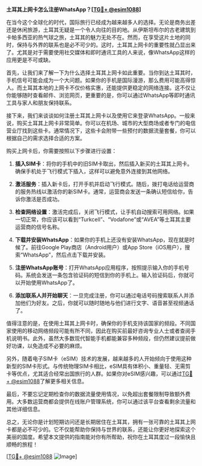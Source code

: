 **土耳其上网卡怎么注册WhatsApp？[[TG💪+ @esim1088](https://t.me/s/esim1088)]**

在当今这个全球化的时代，国际旅行已经成为越来越多人的选择。无论是商务出差还是休闲旅游，土耳其无疑是一个令人向往的目的地。从伊斯坦布尔的古老建筑到卡帕多西亚的热气球之旅，土耳其的魅力无处不在。然而，在享受这片土地的同时，保持与外界的联系也是必不可少的。这时，土耳其上网卡的重要性就凸显出来了。尤其是对于需要使用社交媒体和即时通讯工具的人来说，像WhatsApp这样的应用更是不可或缺。

首先，让我们来了解一下为什么选择土耳其上网卡如此重要。当你到达土耳其时，手机信号可能会成为一个大问题。如果你的手机是国际漫游，那么费用可能高得惊人。而土耳其本地的上网卡不仅价格实惠，还能提供更稳定的网络连接。这不仅让你能够随时查看邮件、浏览网页，更重要的是，你可以通过WhatsApp等即时通讯工具与家人和朋友保持联系。

接下来，我们来谈谈如何注册土耳其上网卡以及使用它来登录WhatsApp。一般来说，购买土耳其上网卡非常简单。你可以在机场、城市的大型商场或者专门的电信营业厅找到这些卡。通常情况下，这些卡会附带一些预付的数据流量套餐，你可以根据自己的需求选择合适的方案。

购买上网卡后，你需要按照以下步骤进行设置：

1. **插入SIM卡**：将你的手机中的旧SIM卡取出，然后插入新买的土耳其上网卡。确保手机处于飞行模式下插入，这样可以避免意外连接到其他网络。

2. **激活服务**：插入新卡后，打开手机并启动飞行模式。随后，拨打电话给运营商的服务热线以激活你的新SIM卡。通常，运营商会发送一条确认短信给你，告诉你激活是否成功。

3. **检查网络设置**：激活完成后，关闭飞行模式，让手机自动搜索可用网络。如果一切正常，你应该可以看到“Turkcell”、“Vodafone”或“AVEA”等土耳其主要运营商的信号名称。

4. **下载并安装WhatsApp**：如果你的手机上还没有安装WhatsApp，现在就是时候了。前往Google Play商店（Android用户）或App Store（iOS用户），搜索“WhatsApp”，然后点击下载并安装。

5. **注册WhatsApp账号**：打开WhatsApp应用程序，按照提示输入你的手机号码。系统会发送一条包含验证码的短信到你的手机上。输入验证码后，你就可以开始使用WhatsApp了。

6. **添加联系人并开始聊天**：一旦完成注册，你可以通过电话号码搜索联系人并添加他们为好友。之后，你就可以随时随地与他们进行文字、语音甚至视频通话了。

值得注意的是，在使用土耳其上网卡时，确保你的手机支持该国家的频段。不同国家使用的移动网络频段可能有所不同，因此在购买前最好咨询专业人士或者查阅手机说明书。此外，虽然大多数现代智能手机都能兼容多种频段，但仍然建议提前做好功课，以免造成不必要的麻烦。

另外，随着电子SIM卡（eSIM）技术的发展，越来越多的人开始倾向于使用这种新型的SIM卡形式。与传统物理SIM卡相比，eSIM具有体积小、重量轻、无需剪卡等优点，尤其适合经常出国旅行的人群。如果你对eSIM感兴趣，可以通过[TG💪+ @esim1088](https://t.me/s/esim1088)了解更多相关信息。

最后，不要忘记定期检查你的数据流量使用情况，以免超出套餐限制导致额外费用。大多数运营商都会提供在线账户管理系统，你可以通过该平台查看剩余流量和其他详细信息。

总之，无论你是计划短期访问还是长期居住在土耳其，拥有一张可靠的土耳其上网卡都是必不可少的。它不仅能帮助你保持与世界的联系，还能让你更好地探索这个美丽的国度。希望本文提供的指南能对你有所帮助，祝你在土耳其度过一段愉快且顺畅的旅程！

[[TG💪+ @esim1088](https://t.me/s/esim1088) ![Image](https://i.postimg.cc/4NQfJmqS/Snipaste-2025-05-13-00-14-12.png)]